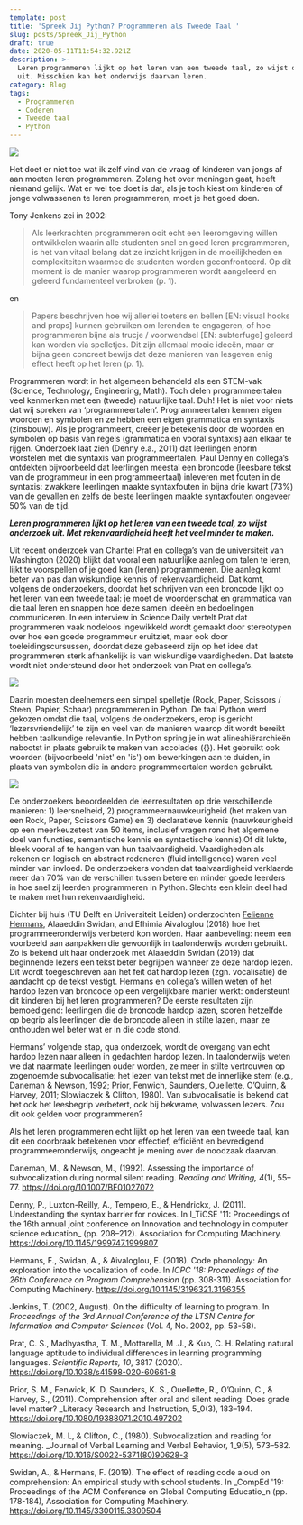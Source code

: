 ```yaml
---
template: post
title: 'Spreek Jij Python? Programmeren als Tweede Taal '
slug: posts/Spreek_Jij_Python
draft: true
date: 2020-05-11T11:54:32.921Z
description: >-
  Leren programmeren lijkt op het leren van een tweede taal, zo wijst onderzoek
  uit. Misschien kan het onderwijs daarvan leren.
category: Blog
tags:
  - Programmeren
  - Coderen
  - Tweede taal
  - Python
---
```

![](/media/kind-coding.jpg)

Het doet er niet toe wat ik zelf vind van de vraag of kinderen van jongs af aan moeten leren programmeren. Zolang het over meningen gaat, heeft niemand gelijk. Wat er wel toe doet is dat, als je toch kiest om kinderen of jonge volwassenen te leren programmeren, moet je het goed doen.

Tony Jenkens zei in 2002:

> Als leerkrachten programmeren ooit echt een leeromgeving willen ontwikkelen waarin alle studenten snel en goed leren programmeren, is het van vitaal belang dat ze inzicht krijgen in de moeilijkheden en complexiteiten waarmee de studenten worden geconfronteerd. Op dit moment is de manier waarop programmeren wordt aangeleerd en geleerd fundamenteel verbroken (p. 1).

en

> Papers beschrijven hoe wij allerlei toeters en bellen \[EN: visual hooks and props] kunnen gebruiken om lerenden te engageren, of hoe programmeren bijna als trucje / voorwendsel \[EN: subterfuge] geleerd kan worden via spelletjes. Dit zijn allemaal mooie ideeën, maar er bijna geen concreet bewijs dat deze manieren van lesgeven enig effect heeft op het leren (p. 1).

Programmeren wordt in het algemeen behandeld als een STEM-vak (Science, Technology, Engineering, Math). Toch delen programmeertalen veel kenmerken met een (tweede) natuurlijke taal. Duh! Het is niet voor niets dat wij spreken van ‘programmeertalen’. Programmeertalen kennen eigen woorden en symbolen en ze hebben een eigen grammatica en syntaxis (zinsbouw). Als je programmeert, creëer je betekenis door de woorden en symbolen op basis van regels (grammatica en vooral syntaxis) aan elkaar te rijgen. Onderzoek laat zien (Denny e.a., 2011) dat leerlingen enorm worstelen met die syntaxis van programmeertalen. Paul Denny en collega’s ontdekten bijvoorbeeld dat leerlingen meestal een broncode (leesbare tekst van de programmeur in een programmeertaal) inleveren met fouten in de syntaxis: zwakkere leerlingen maakte syntaxfouten in bijna drie kwart (73%) van de gevallen en zelfs de beste leerlingen maakte syntaxfouten ongeveer 50% van de tijd.

**_Leren programmeren lijkt op het leren van een tweede taal, zo wijst onderzoek uit. Met rekenvaardigheid heeft het veel minder te maken._** 

Uit recent onderzoek van Chantel Prat en collega’s van de universiteit van Washington (2020) blijkt dat vooral een natuurlijke aanleg om talen te leren, lijkt te voorspellen of je goed kan (leren) programmeren. Die aanleg komt beter van pas dan wiskundige kennis of rekenvaardigheid. Dat komt, volgens de onderzoekers, doordat het schrijven van een broncode lijkt op het leren van een tweede taal: je moet de woordenschat en grammatica van die taal leren en snappen hoe deze samen ideeën en bedoelingen communiceren. In een interview in Science Daily vertelt Prat dat programmeren vaak nodeloos ingewikkeld wordt gemaakt door stereotypen over hoe een goede programmeur eruitziet, maar ook door toeleidingscursussen, doordat deze gebaseerd zijn op het idee dat programmeren sterk afhankelijk is van wiskundige vaardigheden. Dat laatste wordt niet ondersteund door het onderzoek van Prat en collega’s. 

![](/media/rock-paper-scissors.svg.png)

Daarin moesten deelnemers een simpel spelletje (Rock, Paper, Scissors / Steen, Papier, Schaar) programmeren in Python. De taal Python werd gekozen omdat die taal, volgens de onderzoekers, erop is gericht ‘lezersvriendelijk’ te zijn en veel van de manieren waarop dit wordt bereikt hebben taalkundige relevantie. In Python spring je in wat alineahiërarchieën nabootst in plaats gebruik te maken van accolades ({}). Het gebruikt ook woorden (bijvoorbeeld 'niet' en 'is') om bewerkingen aan te duiden, in plaats van symbolen die in andere programmeertalen worden gebruikt. 

![](/media/python_image.jpg)

De onderzoekers beoordeelden de leerresultaten op drie verschillende manieren: 1) leersnelheid, 2) programmeernauwkeurigheid (het maken van een Rock, Paper, Scissors Game) en 3) declaratieve kennis (nauwkeurigheid op een meerkeuzetest van 50 items, inclusief vragen rond het algemene doel van functies, semantische kennis en syntactische kennis).Of dit lukte, bleek vooral af te hangen van hun taalvaardigheid. Vaardigheden als rekenen en logisch en abstract redeneren (fluid intelligence) waren veel minder van invloed. De onderzoekers vonden dat taalvaardigheid verklaarde meer dan 70% van de verschillen tussen betere en minder goede leerders in hoe snel zij leerden programmeren in Python. Slechts een klein deel had te maken met hun rekenvaardigheid.

Dichter bij huis (TU Delft en Universiteit Leiden) onderzochten [Felienne Hermans](https://www.universiteitleiden.nl/en/staffmembers/felienne-hermans#tab-1), Alaaeddin Swidan, and Efhimia Aivaloglou (2018) hoe het programmeeronderwijs verbeterd kon worden. Haar aanbeveling: neem een voorbeeld aan aanpakken die gewoonlijk in taalonderwijs worden gebruikt. Zo is bekend uit haar onderzoek met Alaaeddin Swidan (2019) dat beginnende lezers een tekst beter begrijpen wanneer ze deze hardop lezen. Dit wordt toegeschreven aan het feit dat hardop lezen (zgn. vocalisatie) de aandacht op de tekst vestigt. Hermans en collega’s willen weten of het hardop lezen van broncode op een vergelijkbare manier werkt: ondersteunt dit kinderen bij het leren programmeren? De eerste resultaten zijn bemoedigend: leerlingen die de broncode hardop lazen, scoren hetzelfde op begrip als leerlingen die de broncode alleen in stilte lazen, maar ze onthouden wel beter wat er in die code stond. 

Hermans’ volgende stap, qua onderzoek, wordt de overgang van echt hardop lezen naar alleen in gedachten hardop lezen. In taalonderwijs weten we dat naarmate leerlingen ouder worden, ze meer in stilte vertrouwen op zogenoemde subvocalisatie: het lezen van tekst met de innerlijke stem (e.g., Daneman & Newson, 1992; Prior, Fenwich, Saunders, Ouellette, O’Quinn, & Harvey, 2011; Slowiaczek & Clifton, 1980). Van subvocalisatie is bekend dat het ook het leesbegrip verbetert, ook bij bekwame, volwassen lezers. Zou dit ook gelden voor programmeren? 

Als het leren programmeren echt lijkt op het leren van een tweede taal, kan dit een doorbraak betekenen voor effectief, efficiënt en bevredigend programmeeronderwijs, ongeacht je mening over de noodzaak daarvan. 

Daneman, M., & Newson, M., (1992). Assessing the importance of subvocalization during normal silent reading. _Reading and Writing, 4_(1), 55–77. https://doi.org/10.1007/BF01027072

Denny, P., Luxton-Reilly, A., Tempero, E., & Hendrickx, J. (2011). Understanding the syntax barrier for novices. In I_TiCSE '11: Proceedings of the 16th annual joint conference on Innovation and technology in computer science education_ (pp. 208–212). Association for Computing Machinery. https://doi.org/10.1145/1999747.1999807

Hermans, F., Swidan, A., & Aivaloglou, E. (2018). Code phonology: An exploration into the vocalization of code. In _ICPC '18: Proceedings of the 26th Conference on Program Comprehension_ (pp. 308-311). Association for Computing Machinery. https://doi.org/10.1145/3196321.3196355

Jenkins, T. (2002, August). On the difficulty of learning to program. In _Proceedings of the 3rd Annual Conference of the LTSN Centre for Information and Computer Sciences_ (Vol. 4, No. 2002, pp. 53-58). 

Prat, C. S., Madhyastha, T. M., Mottarella, M .J., & Kuo, C. H. Relating natural language aptitude to individual differences in learning programming languages. _Scientific Reports, 10_, 3817 (2020). https://doi.org/10.1038/s41598-020-60661-8

Prior, S. M., Fenwick, K. D, Saunders, K. S., Ouellette, R., O’Quinn, C., & Harvey, S., (2011). Comprehension after oral and silent reading: Does grade level matter? _Literacy Research and Instruction, 5_0(3), 183–194. https://doi.org/10.1080/19388071.2010.497202 

Slowiaczek, M. L, & Clifton, C., (1980). Subvocalization and reading for meaning. _Journal of Verbal Learning and Verbal Behavior, 1_9(5), 573–582. https://doi.org/10.1016/S0022-5371(80)90628-3 

Swidan, A., & Hermans, F. (2019). The effect of reading code aloud on comprehension: An empirical study with school students. In _CompEd '19: Proceedings of the ACM Conference on Global Computing Educatio_n (pp. 178-184), Association for Computing Machinery. https://doi.org/10.1145/3300115.3309504
